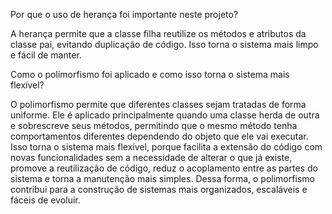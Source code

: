 Por que o uso de herança foi importante neste projeto?

A herança permite que a classe filha reutilize os métodos e atributos da classe pai, evitando duplicação de código. Isso torna o sistema mais limpo e fácil de manter.

Como o polimorfismo foi aplicado e como isso torna o sistema mais flexível?

O polimorfismo permite que diferentes classes sejam tratadas de forma uniforme. Ele é aplicado principalmente quando uma classe herda de outra e sobrescreve seus métodos, permitindo que o mesmo método tenha comportamentos diferentes dependendo do objeto que ele vai executar. Isso torna o sistema mais flexível, porque facilita a extensão do código com novas funcionalidades sem a necessidade de alterar o que já existe, promove a reutilização de código, reduz o acoplamento entre as partes do sistema e torna a manutenção mais simples. Dessa forma, o polimorfismo contribui para a construção de sistemas mais organizados, escaláveis e fáceis de evoluir.

